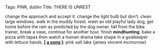 Tags: PINR, dublin
Title: THERE IS UNREST
  
change the approach and accept it. change the light bulb but don’t. clean large windows. walk in the muddy forest. meet an old playful lady dog, get home before the rain as predicted by the dog owner. fall from the bike trainer, break a vase, continue for another hour. finish **mindhunting**. bake a pizza with tapas then watch a human drama take shape in a goalkeeper with lettuce hands.
**[ [a song](https://open.spotify.com/track/6ZLnETBh8uM0W74vByBmOE) ]:** pink salt lake (james vincent mcmorrow)